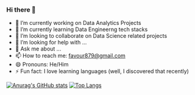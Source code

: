 ### Hi there 👋


- 🔭 I’m currently working on Data Analytics Projects
- 🌱 I’m currently learning Data Engineerng tech stacks
- 👯 I’m looking to collaborate on Data Science related projects
- 🤔 I’m looking for help with ...
- 💬 Ask me about ... 
- 📫 How to reach me: favour879@gmail.com
- 😄 Pronouns: He/Him
- ⚡ Fun fact: I love learning languages (well, I discovered that recently)

[![Anurag's GitHub stats](https://github-readme-stats.vercel.app/api?username=emmanuelugo)](https://github.com/anuraghazra/github-readme-stats)
[![Top Langs](https://github-readme-stats.vercel.app/api/top-langs/?username=emmanuelugo&layout=compact&hide=css,html)](https://github.com/anuraghazra/github-readme-stats)

